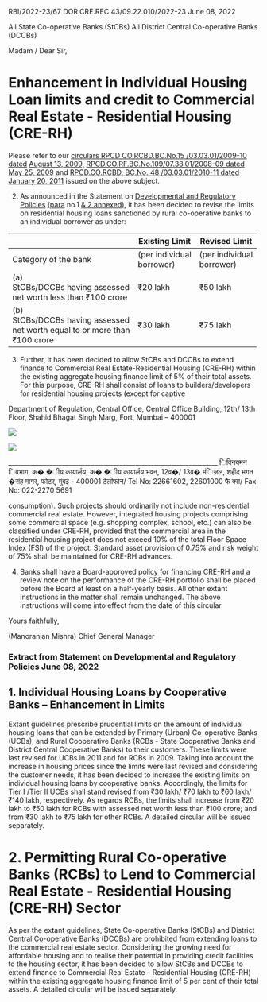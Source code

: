 RBI/2022-23/67 DOR.CRE.REC.43/09.22.010/2022-23 June 08, 2022

All State Co-operative Banks (StCBs) All District Central Co-operative Banks (DCCBs)

Madam / Dear Sir,

# **Enhancement in Individual Housing Loan limits and credit to Commercial Real Estate - Residential Housing (CRE-RH)**

Please refer to our [circulars RPCD CO.RCBD.BC.No.15 /03.03.01/2009-10 dated](https://rbi.org.in/Scripts/NotificationUser.aspx?Id=5213&Mode=0)  [August 13, 2009,](https://rbi.org.in/Scripts/NotificationUser.aspx?Id=5213&Mode=0) [RPCD.CO.RF.BC.No.109/07.38.01/2008-09 dated May 25, 2009](https://rbi.org.in/Scripts/NotificationUser.aspx?Id=4999&Mode=0) and [RPCD.CO.RCBD. BC.No. 48 /03.03.01/2010-11 dated January 20, 2011](https://rbi.org.in/Scripts/NotificationUser.aspx?Id=6230&Mode=0) issued on the above subject.

2. As announced in the Statement on [Developmental and Regulatory Policies](https://rbi.org.in/Scripts/BS_PressReleaseDisplay.aspx?prid=53831) [\(para](#page-2-0)  no.1 [& 2 annexed\)](#page-2-0), it has been decided to revise the limits on residential housing loans sanctioned by rural co-operative banks to an individual borrower as under:

|                                                                                     | Existing Limit               | Revised Limit                |
|-------------------------------------------------------------------------------------|------------------------------|------------------------------|
| Category of the bank                                                                | (per individual<br>borrower) | (per individual<br>borrower) |
| (a)<br>StCBs/DCCBs having assessed<br>net worth less than ₹100 crore                | ₹20 lakh                     | ₹50 lakh                     |
| (b)<br>StCBs/DCCBs having assessed<br>net worth equal to or more than<br>₹100 crore | ₹30 lakh                     | ₹75 lakh                     |

3. Further, it has been decided to allow StCBs and DCCBs to extend finance to Commercial Real Estate-Residential Housing (CRE-RH) within the existing aggregate housing finance limit of 5% of their total assets. For this purpose, CRE-RH shall consist of loans to builders/developers for residential housing projects (except for captive

Department of Regulation, Central Office, Central Office Building, 12th/ 13th Floor, Shahid Bhagat Singh Marg, Fort, Mumbai – 400001

![](_page_0_Picture_13.jpeg)

![](_page_0_Picture_14.jpeg)

\_\_\_\_\_\_\_\_\_\_\_\_\_\_\_\_\_\_\_\_\_\_\_\_\_\_\_\_\_\_\_\_\_\_\_\_\_\_\_\_\_\_\_\_\_\_\_\_\_\_\_\_\_\_\_\_\_\_\_\_\_\_\_\_\_\_ िविनयमन िवभाग, क� �ीय कायार्लय, क� �ीय कायार्लय भवन, 12व�/ 13व� मंिज़ल, शहीद भगत �संह मागर्, फोटर्, मुंबई - 400001 टेलीफोन/ Tel No: 22661602, 22601000 फै क्स/ Fax No: 022-2270 5691

consumption). Such projects should ordinarily not include non-residential commercial real estate. However, integrated housing projects comprising some commercial space (e.g. shopping complex, school, etc.) can also be classified under CRE-RH, provided that the commercial area in the residential housing project does not exceed 10% of the total Floor Space Index (FSI) of the project. Standard asset provision of 0.75% and risk weight of 75% shall be maintained for CRE-RH advances.

4. Banks shall have a Board-approved policy for financing CRE-RH and a review note on the performance of the CRE-RH portfolio shall be placed before the Board at least on a half-yearly basis. All other extant instructions in the matter shall remain unchanged. The above instructions will come into effect from the date of this circular.

Yours faithfully,

(Manoranjan Mishra) Chief General Manager

### **Extract from Statement on Developmental and Regulatory Policies June 08, 2022**

## <span id="page-2-0"></span>**1. Individual Housing Loans by Cooperative Banks – Enhancement in Limits**

Extant guidelines prescribe prudential limits on the amount of individual housing loans that can be extended by Primary (Urban) Co-operative Banks (UCBs), and Rural Cooperative Banks (RCBs - State Cooperative Banks and District Central Cooperative Banks) to their customers. These limits were last revised for UCBs in 2011 and for RCBs in 2009. Taking into account the increase in housing prices since the limits were last revised and considering the customer needs, it has been decided to increase the existing limits on individual housing loans by cooperative banks. Accordingly, the limits for Tier I /Tier II UCBs shall stand revised from ₹30 lakh/ ₹70 lakh to ₹60 lakh/ ₹140 lakh, respectively. As regards RCBs, the limits shall increase from ₹20 lakh to ₹50 lakh for RCBs with assessed net worth less than ₹100 crore; and from ₹30 lakh to ₹75 lakh for other RCBs. A detailed circular will be issued separately.

# **2. Permitting Rural Co-operative Banks (RCBs) to Lend to Commercial Real Estate - Residential Housing (CRE-RH) Sector**

As per the extant guidelines, State Co-operative Banks (StCBs) and District Central Co-operative Banks (DCCBs) are prohibited from extending loans to the commercial real estate sector. Considering the growing need for affordable housing and to realise their potential in providing credit facilities to the housing sector, it has been decided to allow StCBs and DCCBs to extend finance to Commercial Real Estate – Residential Housing (CRE-RH) within the existing aggregate housing finance limit of 5 per cent of their total assets. A detailed circular will be issued separately.